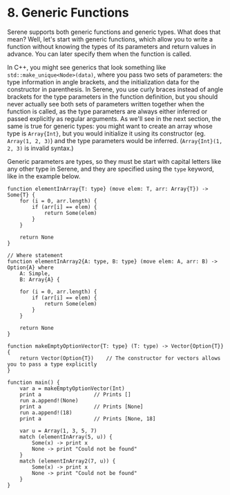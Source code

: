 # 8. Generic Functions

Serene supports both generic functions and generic types. What does that mean? Well, let's start with generic functions, which allow you to write a function without knowing the types of its parameters and return values in advance. You can later specify them when the function is called.

In C++, you might see generics that look something like `std::make_unique<Node>(data)`, where you pass two sets of parameters: the type information in angle brackets, and the initialization data for the constructor in parenthesis. In Serene, you use curly braces instead of angle brackets for the type parameters in the function definition, but you should never actually see both sets of parameters written together when the function is called, as the type parameters are always either inferred or passed explicitly as regular arguments. As we'll see in the next section, the same is true for generic types: you might want to create an array whose type is `Array{Int}`, but you would initialize it using its constructor (eg. `Array(1, 2, 3)`) and the type parameters would be inferred. (`Array{Int}(1, 2, 3)` is invalid syntax.)

Generic parameters are types, so they must be start with capital letters like any other type in Serene, and they are specified using the `type` keyword, like in the example below.

```serene
function elementInArray{T: type} (move elem: T, arr: Array{T}) -> Some{T} {
    for (i = 0, arr.length) {
        if (arr[i] == elem) {
            return Some(elem)
        }
    }

    return None
}

// Where statement
function elementInArray2{A: type, B: type} (move elem: A, arr: B) -> Option{A} where
    A: Simple,
    B: Array{A} {

    for (i = 0, arr.length) {
        if (arr[i] == elem) {
            return Some(elem)
        }
    }

    return None
}

function makeEmptyOptionVector{T: type} (T: type) -> Vector{Option{T}} {
	return Vector(Option{T})	// The constructor for vectors allows you to pass a type explicitly
}

function main() {
	var a = makeEmptyOptionVector(Int)
	print a					// Prints []
	run a.append!(None)
	print a					// Prints [None]
	run a.append!(18)
	print a					// Prints [None, 18]
	
	var u = Array(1, 3, 5, 7)
	match (elementInArray(5, u)) {
		Some(x) -> print x
		None -> print "Could not be found"
	}
	match (elementInArray2(7, u)) {
		Some(x) -> print x
		None -> print "Could not be found"
	}
}
```

